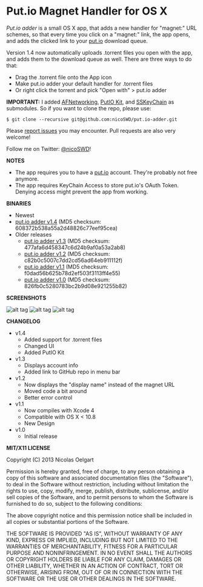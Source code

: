 Put.io Magnet Handler for OS X
==============================

*Put.io adder* is a small OS X app, that adds a new handler for "magnet:" URL schemes, so that every time you click
on a "magnet:" link, the app opens, and adds the clicked link to your [put.io](http://put.io/) download queue.

Version 1.4 now automatically uploads .torrent files you open with the app, and adds them to the download queue as well.
There are three ways to do that:

- Drag the .torrent file onto the App icon
- Make put.io adder your default handler for .torrent files
- Or right click the torrent and pick "Open with" > put.io adder

**IMPORTANT:**
I added [AFNetworking](https://github.com/AFNetworking/AFNetworking), [PutIO Kit](https://github.com/PutioKit/PutioKit), and [SSKeyChain](https://github.com/samsoffes/sskeychain) as submodules. So if you want to clone the repo, please use:

`$ git clone --recursive git@github.com:nicoSWD/put.io-adder.git`

Please [report issues](https://github.com/nicoSWD/put.io-adder/issues) you may encounter. Pull requests are also very welcome!

Follow me on Twitter: [@nicoSWD](https://twitter.com/nicoSWD)!

**NOTES**
- The app requires you to have a [put.io](http://put.io/) account. They're probably not free anymore.
- The app requires KeyChain Access to store put.io's OAuth Token. Denying access might prevent the app from working.

**BINARIES**
- Newest
 - [put.io adder v1.4](http://cl.ly/Q5sv) (MD5 checksum: 608372b538a55a2d48826c77eef95cea)
- Older releases
  - [put.io adder v1.3](http://cl.ly/Q6ak) (MD5 checksum: 477afa6d458347c6d24b9af0a53a2ab8)
  - [put.io adder v1.2](http://cl.ly/Q5Vx) (MD5 checksum: c82b0c5007c7dd2cd56ad64eb911112f)
  - [put.io adder v1.1](http://cl.ly/Q4uX) (MD5 checksum: f0dad56b625b78d2ef503f3113ff4e55)
  - [put.io adder v1.0](http://cl.ly/Q4r2) (MD5 checksum: 826fb0c5280783bc2b9d08e921255b82)

**SCREENSHOTS**

![alt tag](http://f.cl.ly/items/32451i2s2115113E123S/Screen%20Shot%202013-07-08%20at%202.47.36%20AM.png)
![alt tag](http://f.cl.ly/items/3Z113j2c2r2n4405183D/Screen%20Shot%202013-07-08%20at%202.49.24%20AM.png)
![alt tag](http://f.cl.ly/items/1h2s3d0c17232q1X3N2D/Screen%20Shot%202013-07-08%20at%202.49.53%20AM.png)

**CHANGELOG**
- v1.4
  - Added support for .torrent files
  - Changed UI
  - Added PutIO Kit
- v1.3
  - Displays account info
  - Added link to GitHub repo in menu bar
- v1.2
  - Now displays the "display name" instead of the magnet URL
  - Moved code a bit around
  - Better error control
- v1.1
  - Now compiles with Xcode 4
  - Compatible with OS X < 10.8
  - New Design
- v1.0
  - Initial release

**MIT/X11 LICENSE**

Copyright (C) 2013 Nicolas Oelgart

Permission is hereby granted, free of charge, to any person obtaining a copy of this software and associated documentation files (the "Software"), to deal in the Software without restriction, including without limitation the rights to use, copy, modify, merge, publish, distribute, sublicense, and/or sell copies of the Software, and to permit persons to whom the Software is furnished to do so, subject to the following conditions:

The above copyright notice and this permission notice shall be included in all copies or substantial portions of the Software.

THE SOFTWARE IS PROVIDED "AS IS", WITHOUT WARRANTY OF ANY KIND, EXPRESS OR IMPLIED, INCLUDING BUT NOT LIMITED TO THE WARRANTIES OF MERCHANTABILITY, FITNESS FOR A PARTICULAR PURPOSE AND NONINFRINGEMENT. IN NO EVENT SHALL THE AUTHORS OR COPYRIGHT HOLDERS BE LIABLE FOR ANY CLAIM, DAMAGES OR OTHER LIABILITY, WHETHER IN AN ACTION OF CONTRACT, TORT OR OTHERWISE, ARISING FROM, OUT OF OR IN CONNECTION WITH THE SOFTWARE OR THE USE OR OTHER DEALINGS IN THE SOFTWARE.
